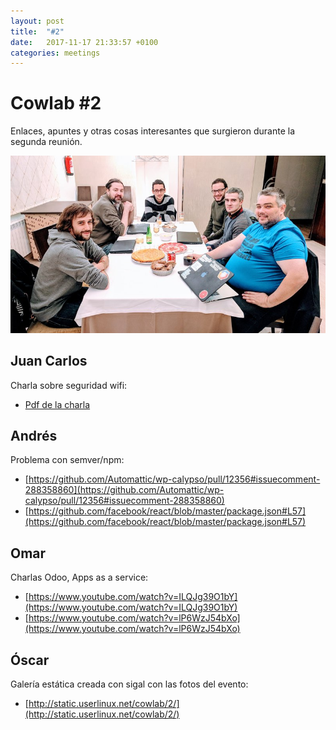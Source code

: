 ```yaml
---
layout: post
title:  "#2"
date:   2017-11-17 21:33:57 +0100
categories: meetings
---
```

# Cowlab #2

Enlaces, apuntes y otras cosas interesantes que surgieron durante la segunda reunión.

![cowlab 2-meeting](https://raw.githubusercontent.com/cowlab-lugo/meetings/master/20171117/photos/IMG_20171117_203527.jpg)

## Juan Carlos

Charla sobre seguridad wifi:

- [Pdf de la charla](https://github.com/cowlab-lugo/meetings/blob/master/20171117/slides/Cowlab2-Seguridad%20Wifi.pdf)

## Andrés

Problema con semver/npm:

- [https://github.com/Automattic/wp-calypso/pull/12356#issuecomment-288358860](https://github.com/Automattic/wp-calypso/pull/12356#issuecomment-288358860)
- [https://github.com/facebook/react/blob/master/package.json#L57](https://github.com/facebook/react/blob/master/package.json#L57)

## Omar

Charlas Odoo, Apps as a service:

- [https://www.youtube.com/watch?v=ILQJg39O1bY](https://www.youtube.com/watch?v=ILQJg39O1bY)
- [https://www.youtube.com/watch?v=lP6WzJ54bXo](https://www.youtube.com/watch?v=lP6WzJ54bXo)

## Óscar

Galería estática creada con sigal con las fotos del evento:

- [http://static.userlinux.net/cowlab/2/](http://static.userlinux.net/cowlab/2/)


